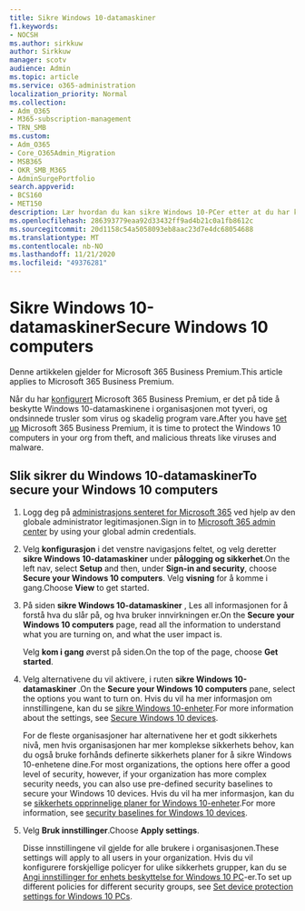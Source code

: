 ```yaml
---
title: Sikre Windows 10-datamaskiner
f1.keywords:
- NOCSH
ms.author: sirkkuw
author: Sirkkuw
manager: scotv
audience: Admin
ms.topic: article
ms.service: o365-administration
localization_priority: Normal
ms.collection:
- Adm_O365
- M365-subscription-management
- TRN_SMB
ms.custom:
- Adm_O365
- Core_O365Admin_Migration
- MSB365
- OKR_SMB_M365
- AdminSurgePortfolio
search.appverid:
- BCS160
- MET150
description: Lær hvordan du kan sikre Windows 10-PCer etter at du har konfigurert Microsoft 365 Business Premium.
ms.openlocfilehash: 286393779eaa92d33432ff9ad4b21c0a1fb8612c
ms.sourcegitcommit: 20d1158c54a5058093eb8aac23d7e4dc68054688
ms.translationtype: MT
ms.contentlocale: nb-NO
ms.lasthandoff: 11/21/2020
ms.locfileid: "49376281"
---
```

# <a name="secure-windows-10-computers"></a><span data-ttu-id="fd08a-103">Sikre Windows 10-datamaskiner</span><span class="sxs-lookup"><span data-stu-id="fd08a-103">Secure Windows 10 computers</span></span>

<span data-ttu-id="fd08a-104">Denne artikkelen gjelder for Microsoft 365 Business Premium.</span><span class="sxs-lookup"><span data-stu-id="fd08a-104">This article applies to Microsoft 365 Business Premium.</span></span>

<span data-ttu-id="fd08a-105">Når du har [konfigurert](set-up.md) Microsoft 365 Business Premium, er det på tide å beskytte Windows 10-datamaskinene i organisasjonen mot tyveri, og ondsinnede trusler som virus og skadelig program vare.</span><span class="sxs-lookup"><span data-stu-id="fd08a-105">After you have [set up](set-up.md) Microsoft 365 Business Premium, it is time to protect the Windows 10 computers in your org from theft, and malicious threats like viruses and malware.</span></span>

## <a name="to-secure-your-windows-10-computers"></a><span data-ttu-id="fd08a-106">Slik sikrer du Windows 10-datamaskiner</span><span class="sxs-lookup"><span data-stu-id="fd08a-106">To secure your Windows 10 computers</span></span>

1. <span data-ttu-id="fd08a-107">Logg deg på [administrasjons senteret for Microsoft 365](https://admin.microsoft.com) ved hjelp av den globale administrator legitimasjonen.</span><span class="sxs-lookup"><span data-stu-id="fd08a-107">Sign in to [Microsoft 365 admin center](https://admin.microsoft.com) by using your global admin credentials.</span></span> 
2. <span data-ttu-id="fd08a-108">Velg **konfigurasjon** i det venstre navigasjons feltet, og velg deretter **sikre Windows 10-datamaskiner** under **pålogging og sikkerhet**.</span><span class="sxs-lookup"><span data-stu-id="fd08a-108">On the left nav, select **Setup** and then, under **Sign-in and security**, choose **Secure your Windows 10 computers**.</span></span> <span data-ttu-id="fd08a-109">Velg **visning** for å komme i gang.</span><span class="sxs-lookup"><span data-stu-id="fd08a-109">Choose **View** to get started.</span></span>
3. <span data-ttu-id="fd08a-110">På siden **sikre Windows 10-datamaskiner** , Les all informasjonen for å forstå hva du slår på, og hva bruker innvirkningen er.</span><span class="sxs-lookup"><span data-stu-id="fd08a-110">On the **Secure your Windows 10 computers** page, read all the information to understand what you are turning on, and what the user impact is.</span></span>

    <span data-ttu-id="fd08a-111">Velg **kom i gang** øverst på siden.</span><span class="sxs-lookup"><span data-stu-id="fd08a-111">On the top of the page, choose **Get started**.</span></span>

4. <span data-ttu-id="fd08a-112">Velg alternativene du vil aktivere, i ruten **sikre Windows 10-datamaskiner** .</span><span class="sxs-lookup"><span data-stu-id="fd08a-112">On the **Secure your Windows 10 computers** pane, select the options you want to turn on.</span></span> <span data-ttu-id="fd08a-113">Hvis du vil ha mer informasjon om innstillingene, kan du se [sikre Windows 10-enheter](secure-windows-10-devices.md).</span><span class="sxs-lookup"><span data-stu-id="fd08a-113">For more information about the settings, see [Secure Windows 10 devices](secure-windows-10-devices.md).</span></span> 
    
    <span data-ttu-id="fd08a-114">For de fleste organisasjoner har alternativene her et godt sikkerhets nivå, men hvis organisasjonen har mer komplekse sikkerhets behov, kan du også bruke forhånds definerte sikkerhets planer for å sikre Windows 10-enhetene dine.</span><span class="sxs-lookup"><span data-stu-id="fd08a-114">For most organizations, the options here offer a good level of security, however, if your organization has more complex security needs, you can also use pre-defined security baselines to secure  your Windows 10 devices.</span></span> <span data-ttu-id="fd08a-115">Hvis du vil ha mer informasjon, kan du se [sikkerhets opprinnelige planer for Windows 10-enheter](https://docs.microsoft.com/mem/intune/protect/security-baselines).</span><span class="sxs-lookup"><span data-stu-id="fd08a-115">For more information, see [security baselines for Windows 10 devices](https://docs.microsoft.com/mem/intune/protect/security-baselines).</span></span>   

1. <span data-ttu-id="fd08a-116">Velg **Bruk innstillinger**.</span><span class="sxs-lookup"><span data-stu-id="fd08a-116">Choose **Apply settings**.</span></span>

    <span data-ttu-id="fd08a-117">Disse innstillingene vil gjelde for alle brukere i organisasjonen.</span><span class="sxs-lookup"><span data-stu-id="fd08a-117">These settings will apply to all users in your organization.</span></span> <span data-ttu-id="fd08a-118">Hvis du vil konfigurere forskjellige policyer for ulike sikkerhets grupper, kan du se [Angi innstillinger for enhets beskyttelse for Windows 10 PC](protection-settings-for-windows-10-pcs.md)-er.</span><span class="sxs-lookup"><span data-stu-id="fd08a-118">To set up different policies for different security groups, see [Set device protection settings for Windows 10 PCs](protection-settings-for-windows-10-pcs.md).</span></span>